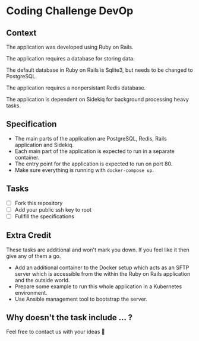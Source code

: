 # Coding Challenge DevOp

## Context
The application was developed using Ruby on Rails.

The application requires a database for storing data.

The default database in Ruby on Rails is Sqlite3, but needs to be changed to PostgreSQL.

The application requires a nonpersistant Redis database.

The application is dependent on Sidekiq for background processing heavy tasks.

## Specification
- The main parts of the application are PostgreSQL, Redis, Rails application and Sidekiq.
- Each main part of the application is expected to run in a separate container.
- The entry point for the application is expected to run on port 80.
- Make sure everything is running with `docker-compose up`.

## Tasks
- [ ] Fork this repository
- [ ] Add your public ssh key to root
- [ ] Fullfill the specifications

## Extra Credit
These tasks are additional and won't mark you down. If you feel like it then give any of them a go.
- Add an additional container to the Docker setup which acts as an SFTP server which is accessible from the within the Ruby on Rails application and the outside world.
- Prepare some example to run this whole application in a Kubernetes environment.
- Use Ansible management tool to bootstrap the server.

## Why doesn't the task include ... ?
Feel free to contact us with your ideas :yellow_heart:
